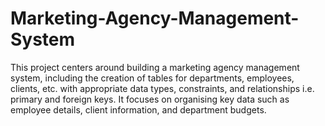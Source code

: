 # Marketing-Agency-Management-System
This project centers around building a marketing agency management system, including the creation of tables for departments, employees, clients, etc. with appropriate data types, constraints, and relationships i.e. primary and foreign keys. It focuses on organising key data such as employee details, client information, and department budgets.
